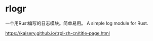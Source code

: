 # rlogr
一个用Rust编写的日志模块。简单易用。
A simple log module for Rust.

https://kaisery.github.io/trpl-zh-cn/title-page.html
